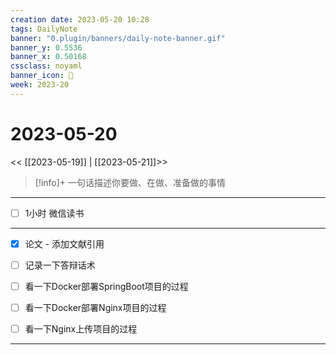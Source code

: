 ```yaml
---
creation date: 2023-05-20 10:28
tags: DailyNote
banner: "0.plugin/banners/daily-note-banner.gif"
banner_y: 0.5536
banner_x: 0.50168
cssclass: noyaml
banner_icon: 💌
week: 2023-20
---
```


# 2023-05-20

<< [[2023-05-19]] | [[2023-05-21]]>>


> [!info]+ 一句话描述你要做、在做、准备做的事情
> 

---

- [ ] 1小时 微信读书

---

- [x] 论文 - 添加文献引用
- [ ] 记录一下答辩话术
- [ ] 看一下Docker部署SpringBoot项目的过程
- [ ] 看一下Docker部署Nginx项目的过程
- [ ] 看一下Nginx上传项目的过程


---


